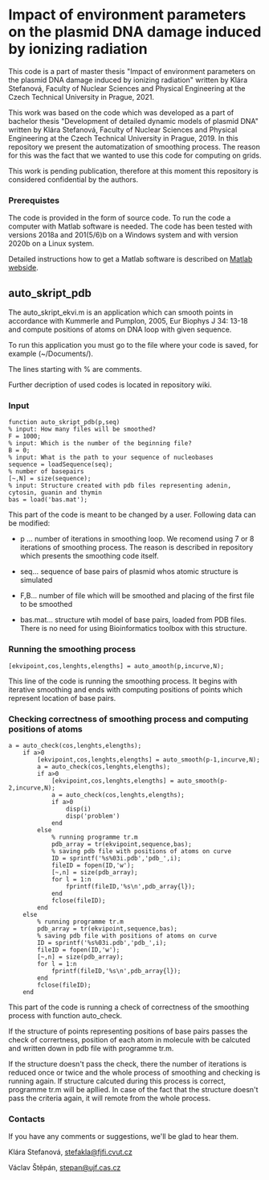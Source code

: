 # Impact of environment parameters on the plasmid DNA damage induced by ionizing radiation #

This code is a part of master thesis "Impact of environment parameters on the plasmid DNA damage induced by ionizing radiation" written by Klára Stefanová, Faculty of Nuclear Sciences and Physical Engineering at the Czech Technical University in Prague, 2021.

This work was based on the code which was developed as a part of bachelor thesis "Development of detailed dynamic models of plasmid DNA" written by Klára Stefanová, Faculty of Nuclear Sciences and Physical Engineering at the Czech Technical University in Prague, 2019. In this repository we present the automatization of smoothing process. The reason for this was the fact that we wanted to use this code for computing on grids.

This work is pending publication, therefore at this moment this repository is considered confidential by the authors.

### Prerequistes ###

The code is provided in the form of source code. To run the code a computer with Matlab software is needed. The code has been tested with versions 2018a and 201(5/6)b on a Windows system and with version 2020b on a Linux system.

Detailed instructions how to get a Matlab software is described on [Matlab webside](https://www.mathworks.com/products/matlab.html).

## auto_skript_pdb ##

The auto_skript_ekvi.m is an application which can smooth points in accordance with Kummerle and Pumplon, 2005, Eur Biophys J 34: 13-18 and compute positions of atoms on DNA loop with given sequence.

To run this application you must go to the file where your code is saved, for example (~/Documents/).

The lines starting with % are comments.

Further decription of used codes is located in repository wiki.

### Input ###

```
function auto_skript_pdb(p,seq)
% input: How many files will be smoothed?
F = 1000;
% input: Which is the number of the beginning file?
B = 0;
% input: What is the path to your sequence of nucleobases
sequence = loadSequence(seq);
% number of basepairs
[~,N] = size(sequence);
% input: Structure created with pdb files representing adenin, cytosin, guanin and thymin
bas = load('bas.mat');
```

This part of the code is meant to be changed by a user. Following data can be modified:

* p ... number of iterations in smoothing loop. We recomend using 7 or 8 iterations of smoothing process. The reason is described in repository which presents the smoothing code itself.

* seq... sequence of base pairs of plasmid whos atomic structure is simulated

* F,B... number of file which will be smoothed and placing of the first file to be smoothed

* bas.mat... structure wtih model of base pairs, loaded from PDB files. There is no need for using Bioinformatics toolbox with this structure.



### Running the smoothing process ###

```
[ekvipoint,cos,lenghts,elengths] = auto_amooth(p,incurve,N);
```

This line of the code is running the smoothing process. It begins with iterative smoothing and ends with computing positions of points which represent location of base pairs. 


### Checking correctness of smoothing process and computing positions of atoms ###

```
a = auto_check(cos,lenghts,elengths);
    if a>0
        [ekvipoint,cos,lenghts,elengths] = auto_smooth(p-1,incurve,N);
        a = auto_check(cos,lenghts,elengths);
        if a>0
            [ekvipoint,cos,lenghts,elengths] = auto_smooth(p-2,incurve,N);
            a = auto_check(cos,lenghts,elengths);
            if a>0
				disp(i)
                disp('problem')
            end
        else
            % running programme tr.m
            pdb_array = tr(ekvipoint,sequence,bas);
            % saving pdb file with positions of atoms on curve
            ID = sprintf('%s%03i.pdb','pdb_',i);
            fileID = fopen(ID,'w');
            [~,n] = size(pdb_array);
            for l = 1:n
                fprintf(fileID,'%s\n',pdb_array{l});
            end
            fclose(fileID);
        end
    else
        % running programme tr.m
        pdb_array = tr(ekvipoint,sequence,bas);
        % saving pdb file with positions of atoms on curve
        ID = sprintf('%s%03i.pdb','pdb_',i);
        fileID = fopen(ID,'w');
        [~,n] = size(pdb_array);
        for l = 1:n
            fprintf(fileID,'%s\n',pdb_array{l});
        end
        fclose(fileID);
    end
```

This part of the code is running a check of correctness of the smoothing process with function auto_check. 

If the structure of points representing positions of base pairs passes the check of corrertness, position of each atom in molecule with be calcuted and written down in pdb file with programme tr.m.

If the structure doesn't pass the check, there the number of iterations is reduced once or twice and the whole process of smoothing and checking is running again. If structure calcuted during this process is correct, programme tr.m will be apllied. In case of the fact that the structure doesn't pass the criteria again, it will remote from the whole process. 

### Contacts ###
If you have any comments or suggestions, we'll be glad to hear them.

Klára Stefanová, stefakla@fjfi.cvut.cz

Václav Štěpán, stepan@ujf.cas.cz